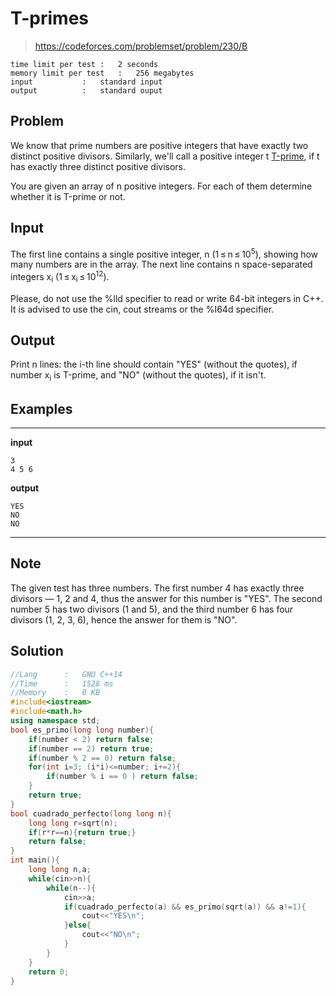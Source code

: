 # T-primes

> https://codeforces.com/problemset/problem/230/B 

```
time limit per test	:	2 seconds
memory limit per test	:	256 megabytes
input			:	standard input
output			:	standard ouput
```

## Problem

We know that prime numbers are positive integers that have exactly two distinct positive divisors. Similarly, we'll call a positive integer t <ins>Т-prime</ins>, if t has exactly three distinct positive divisors.

You are given an array of n positive integers. For each of them determine whether it is Т-prime or not.

## Input

The first line contains a single positive integer, n (1 ≤ n ≤ 10<sup>5</sup>), showing how many numbers are in the array. The next line contains n space-separated integers x<sub>i</sub> (1 ≤ x<sub>i</sub> ≤ 10<sup>12</sup>).

Please, do not use the %lld specifier to read or write 64-bit integers in С++. It is advised to use the cin, cout streams or the %I64d specifier.

## Output

Print n lines: the i-th line should contain "YES" (without the quotes), if number x<sub>i</sub> is Т-prime, and "NO" (without the quotes), if it isn't.

## Examples

---
**input**
```
3
4 5 6
```
**output**
```
YES
NO
NO
```
---

## Note

The given test has three numbers. The first number 4 has exactly three divisors — 1, 2 and 4, thus the answer for this number is "YES". The second number 5 has two divisors (1 and 5), and the third number 6 has four divisors (1, 2, 3, 6), hence the answer for them is "NO".

## Solution

```c++
//Lang		:	GNU C++14
//Time		:	1528 ms
//Memory	:	0 KB
#include<iostream>
#include<math.h>
using namespace std;
bool es_primo(long long number){
    if(number < 2) return false;
    if(number == 2) return true;
    if(number % 2 == 0) return false;
    for(int i=3; (i*i)<=number; i+=2){
        if(number % i == 0 ) return false;
    }
    return true;
}
bool cuadrado_perfecto(long long n){
	long long r=sqrt(n);
	if(r*r==n){return true;}
	return false;
}
int main(){
	long long n,a;
	while(cin>>n){
		while(n--){
			cin>>a;
			if(cuadrado_perfecto(a) && es_primo(sqrt(a)) && a!=1){
				cout<<"YES\n";
			}else{
				cout<<"NO\n";
			}
		}
	}
	return 0;
}
```
